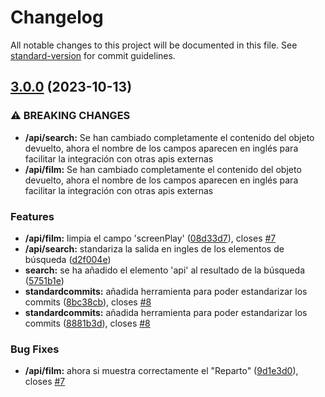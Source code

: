 # Changelog

All notable changes to this project will be documented in this file. See [standard-version](https://github.com/conventional-changelog/standard-version) for commit guidelines.

## [3.0.0](https://github.com/Karmelo1984/api-filmaffinity/compare/v2.0.2...v3.0.0) (2023-10-13)


### ⚠ BREAKING CHANGES

* **/api/search:** Se han cambiado completamente el contenido del objeto devuelto, ahora el nombre de
los campos aparecen en inglés para facilitar la integración con otras apis externas
* **/api/film:** Se han cambiado completamente el contenido del objeto devuelto, ahora el nombre de
los campos aparecen en inglés para facilitar la integración con otras apis externas

### Features

* **/api/film:** limpia el campo 'screenPlay' ([08d33d7](https://github.com/Karmelo1984/api-filmaffinity/commit/08d33d79338c9b045757140d0732487da45e880a)), closes [#7](https://github.com/Karmelo1984/api-filmaffinity/issues/7)
* **/api/search:** standariza la salida en ingles de los elementos de búsqueda ([d2f004e](https://github.com/Karmelo1984/api-filmaffinity/commit/d2f004eab1a7685a56696acba5b91baf0cc5e8ad))
* **search:** se ha añadido el elemento 'api' al resultado de la búsqueda ([5751b1e](https://github.com/Karmelo1984/api-filmaffinity/commit/5751b1ec6438898949419c15a8a4fa22da5600c6))
* **standardcommits:** añadida herramienta para poder estandarizar los commits ([8bc38cb](https://github.com/Karmelo1984/api-filmaffinity/commit/8bc38cb2265f7b970e3d16d2f19955d6d947d2ca)), closes [#8](https://github.com/Karmelo1984/api-filmaffinity/issues/8)
* **standardcommits:** añadida herramienta para poder estandarizar los commits ([8881b3d](https://github.com/Karmelo1984/api-filmaffinity/commit/8881b3d7cce826286f0e0aa67df10850178aaa80)), closes [#8](https://github.com/Karmelo1984/api-filmaffinity/issues/8)


### Bug Fixes

* **/api/film:** ahora si muestra correctamente el "Reparto" ([9d1e3d0](https://github.com/Karmelo1984/api-filmaffinity/commit/9d1e3d0218251e2d10790900f780d21d5c3d7438)), closes [#7](https://github.com/Karmelo1984/api-filmaffinity/issues/7)
